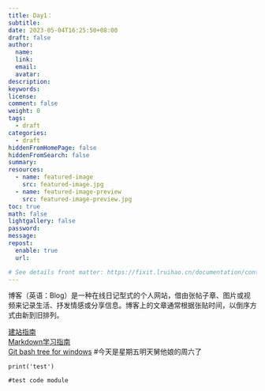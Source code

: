 ```yaml
---
title: Day1：
subtitle:
date: 2023-05-04T16:25:50+08:00
draft: false
author:
  name:
  link:
  email:
  avatar:
description:
keywords:
license:
comment: false
weight: 0
tags:
  - draft
categories:
  - draft
hiddenFromHomePage: false
hiddenFromSearch: false
summary:
resources:
  - name: featured-image
    src: featured-image.jpg
  - name: featured-image-preview
    src: featured-image-preview.jpg
toc: true
math: false
lightgallery: false
password:
message:
repost:
  enable: true
  url:

# See details front matter: https://fixit.lruihao.cn/documentation/content-management/introduction/#front-matter
---
```


博客（英语：Blog）是一种在线日记型式的个人网站，借由张帖子章、图片或视频来记录生活、抒发情感或分享信息。博客上的文章通常根据张贴时间，以倒序方式由新到旧排列。 

[建站指南](https://fixit.lruihao.cn/zh-cn/documentation/getting-started/)  
[Markdown学习指南](https://mp.weixin.qq.com/s/qIptV_MEGjsUjw_zqvGn_A)  
[Git bash tree for windows](https://gnuwin32.sourceforge.net/packages/tree.htm) 
#今天是星期五明天舅他娘的周六了

`print('test')`
```
#test code module
```
